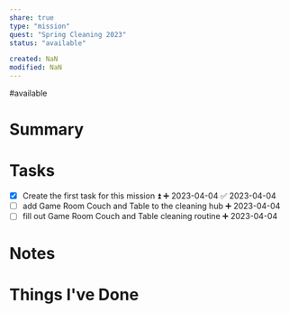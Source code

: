 ```yaml
---
share: true
type: "mission"
quest: "Spring Cleaning 2023"
status: "available"

created: NaN 
modified: NaN
---
```

#available 
# Summary

# Tasks
- [x] Create the first task for this mission ⏫ ➕ 2023-04-04 ✅ 2023-04-04
- [ ] add Game Room Couch and Table to the cleaning hub ➕ 2023-04-04
- [ ] fill out Game Room Couch and Table cleaning routine ➕ 2023-04-04
# Notes

# Things I've Done